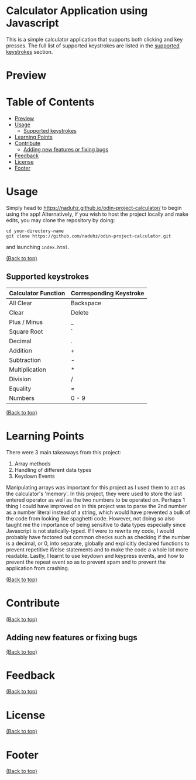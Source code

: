 # Calculator Application using Javascript
This is a simple calculator application that supports both clicking and key presses. The full list of supported keystrokes are listed in the [supported keystrokes](#supported-keystrokes) section.

# Preview

# Table of Contents
- [Preview](#preview)
- [Usage](#usage)
  - [Supported keystrokes](#supported-keystrokes)
- [Learning Points](#learning-points)
- [Contribute](#contribute)
  - [Adding new features or fixing bugs](#adding-new-features-or-fixing-bugs)
- [Feedback](#feedback)
- [License](#license)
- [Footer](#footer)

# Usage
Simply head to https://naduhz.github.io/odin-project-calculator/ to begin using the app! Alternatively, if you wish to host the project locally and make edits, you may clone the repository by doing:

```shell
cd your-directory-name
git clone https://github.com/naduhz/odin-project-calculator.git
```

and launching `index.html`.

[(Back to top)](#table-of-contents)

## Supported keystrokes
| Calculator Function | Corresponding Keystroke |
| ----------- | ----------- |
| All Clear | Backspace |
| Clear | Delete |
| Plus / Minus | _ |
| Square Root | \` |
| Decimal | . |
| Addition | + |
| Subtraction | - |
| Multiplication | * |
| Division | / |
| Equality | = |
| Numbers | 0 - 9 |

[(Back to top)](#table-of-contents)

# Learning Points
There were 3 main takeaways from this project:

1. Array methods
2. Handling of different data types
3. Keydown Events

Manipulating arrays was important for this project as I used them to act as the calculator's 'memory'. In this project, they were used to store the last entered operator as well as the two numbers to be operated on. Perhaps 1 thing I could have improved on in this project was to parse the 2nd number as a number literal instead of a string, which would have prevented a bulk of the code from looking like spaghetti code. However, not doing so also taught me the importance of being sensitive to data types especially since Javascript is not statically-typed. If I were to rewrite my code, I would probably have factored out common checks such as checking if the number is a decimal, or 0, into separate, globally and explicitly declared functions to prevent repetitive if/else statements and to make the code a whole lot more readable. Lastly, I learnt to use keydown and keypress events, and how to prevent the repeat event so as to prevent spam and to prevent the application from crashing.
 
[(Back to top)](#table-of-contents)

# Contribute
[(Back to top)](#table-of-contents)

## Adding new features or fixing bugs
[(Back to top)](#table-of-contents)

# Feedback
[(Back to top)](#table-of-contents)

# License
[(Back to top)](#table-of-contents)

# Footer
[(Back to top)](#table-of-contents)
